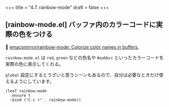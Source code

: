 +++
title = "4.7. rainbow-mode"
draft = false
+++
## [rainbow-mode.el] バッファ内のカラーコードに実際の色をつける
🔗 [emacsmirror/rainbow-mode: Colorize color names in buffers.]( https://github.com/emacsmirror/rainbow-mode) 

`rainbow-mode.el` は `red`, `green` などの色名や `#aabbcc` といったカラーコードを実際の色に表示してくれる。

`global` 設定にするとうざいと思うシーンもあるので、自分は必要なときだけ使えるようにしています。

```elisp
(leaf rainbow-mode
  :ensure t
  :bind ("C-c r" . rainbow-mode))
```
